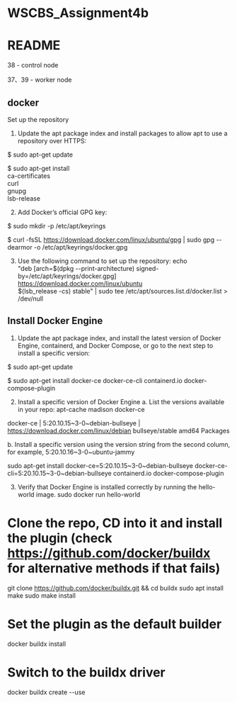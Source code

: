 # WSCBS_Assignment4b

README
=======
38 - control node

37、39 - worker node

docker
------------
Set up the repository
1. Update the apt package index and install packages to allow apt to use a repository over HTTPS:

  $ sudo apt-get update
 
    
 $ sudo apt-get install \
    ca-certificates \
    curl \
    gnupg \
    lsb-release
    
 2. Add Docker’s official GPG key:

$ sudo mkdir -p /etc/apt/keyrings

$ curl -fsSL https://download.docker.com/linux/ubuntu/gpg | sudo gpg --dearmor -o /etc/apt/keyrings/docker.gpg

3. Use the following command to set up the repository:
  echo \
  "deb [arch=$(dpkg --print-architecture) signed-by=/etc/apt/keyrings/docker.gpg] https://download.docker.com/linux/ubuntu \
  $(lsb_release -cs) stable" | sudo tee /etc/apt/sources.list.d/docker.list > /dev/null
  
Install Docker Engine
------------
1. Update the apt package index, and install the latest version of Docker Engine, containerd, and Docker Compose, or go to the next step to install a specific version:

$ sudo apt-get update

$ sudo apt-get install docker-ce docker-ce-cli containerd.io docker-compose-plugin

2. Install a specific version of Docker Engine
a. List the versions available in your repo:
  apt-cache madison docker-ce
  
docker-ce | 5:20.10.15~3-0~debian-bullseye | https://download.docker.com/linux/debian bullseye/stable amd64 Packages

b. Install a specific version using the version string from the second column, for example, 5:20.10.16~3-0~ubuntu-jammy

sudo apt-get install docker-ce=5:20.10.15~3-0~debian-bullseye docker-ce-cli=5:20.10.15~3-0~debian-bullseye containerd.io docker-compose-plugin
 
3. Verify that Docker Engine is installed correctly by running the hello-world image.
sudo docker run hello-world

# Clone the repo, CD into it and install the plugin (check https://github.com/docker/buildx for alternative methods if that fails)
git clone https://github.com/docker/buildx.git && cd buildx
sudo apt install make
sudo make install

# Set the plugin as the default builder
docker buildx install

# Switch to the buildx driver
docker buildx create --use



